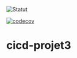![Statut](https://github.com/dymafr/cicd-projet3/actions/workflows/cicd.yaml/badge.svg)

[![codecov](https://codecov.io/gh/dymacicd/cicd-projet1/graph/badge.svg?token=LQISWTKNK0)](https://codecov.io/gh/dymacicd/cicd-projet1)
# cicd-projet3
